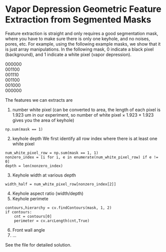 # Vapor Depression Geometric Feature Extraction from Segmented Masks

Feature extraction is straight and only requires a good segmentation mask, where you have to make sure there is only one keyhole, and no noises, pores, etc. For example, using the following example masks, we show that it is just array manipulations. In the following mask, 0 indicate a black pixel (background), and 1 indicate a white pixel (vapor depression). 

000000 \
001100 \
001110 \
001100 \
001000 \
000000 

The features we can extracts are 
1. number white pixel (can be converted to area, the length of each pixel is 1.923 um in our experiment, so number of white pixel × 1.923 × 1.923 gives you the area of keyhole)
```
np.sum(mask == 1)
```
2. keyhole depth
We first identify all row index where there is at least one white pixel 
```
num_white_pixel_row = np.sum(mask == 1, 1) 
nonzero_index = [i for i, e in enumerate(num_white_pixel_row) if e != 0]
depth = len(nonzero_index)
```
3. Keyhole width at various depth
```
width_half = num_white_pixel_row[nonzero_index[2]]
```
4. Keyhole aspect ratio (width/depth)
5. Keyhole perimete
```
contours,hierarchy = cv.findContours(mask, 1, 2)
if contours:
    cnt = contours[0]
    perimeter = cv.arcLength(cnt,True)
```
6. Front wall angle
7. ...

See the file for detailed solution.
